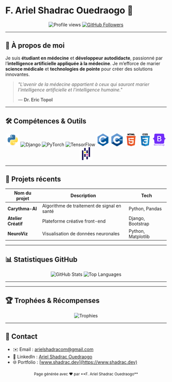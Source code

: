 # F. Ariel Shadrac Ouedraogo 👋

<div align="center">
  <img src="https://komarev.com/ghpvc/?username=ArielShadrac&color=brightgreen" alt="Profile views" />
  <a href="https://github.com/ArielShadrac?tab=followers">
    <img src="https://img.shields.io/github/followers/ArielShadrac?label=Followers&style=social" alt="GitHub Followers" />
  </a>
</div>

---

## 🔭 À propos de moi

Je suis **étudiant en médecine** et **développeur autodidacte**, passionné par l’**intelligence artificielle appliquée à la médecine**.
Je m’efforce de marier **science médicale** et **technologies de pointe** pour créer des solutions innovantes.

> _"L'avenir de la médecine appartient à ceux qui sauront marier l'intelligence artificielle et l’intelligence humaine."_
> 
> — **Dr. Eric Topol**

---

## 🛠️ Compétences & Outils

<div align="center">
  <img src="https://raw.githubusercontent.com/devicons/devicon/master/icons/python/python-original.svg" alt="Python" width="40" height="40" />
  <img src="https://cdn.worldvectorlogo.com/logos/django.svg" alt="Django" width="40" height="40" />
  <img src="https://www.vectorlogo.zone/logos/pytorch/pytorch-icon.svg" alt="PyTorch" width="40" height="40" />
  <img src="https://www.vectorlogo.zone/logos/tensorflow/tensorflow-icon.svg" alt="TensorFlow" width="40" height="40" />
  <img src="https://raw.githubusercontent.com/devicons/devicon/master/icons/c/c-original.svg" alt="C" width="40" height="40" />
  <img src="https://raw.githubusercontent.com/devicons/devicon/master/icons/cplusplus/cplusplus-original.svg" alt="C++" width="40" height="40" />
  <img src="https://raw.githubusercontent.com/devicons/devicon/master/icons/html5/html5-original-wordmark.svg" alt="HTML5" width="40" height="40" />
  <img src="https://raw.githubusercontent.com/devicons/devicon/master/icons/css3/css3-original-wordmark.svg" alt="CSS3" width="40" height="40" />
  <img src="https://raw.githubusercontent.com/devicons/devicon/master/icons/bootstrap/bootstrap-plain-wordmark.svg" alt="Bootstrap" width="40" height="40" />
  <img src="https://raw.githubusercontent.com/devicons/devicon/master/icons/pandas/pandas-original.svg" alt="Pandas" width="40" height="40" />
</div>

---

## 🚀 Projets récents

| Nom du projet      | Description                               | Tech               |
|--------------------|-------------------------------------------|--------------------|
| **Carythma-AI**    | Algorithme de traitement de signal en santé | Python, Pandas     |
| **Atelier Créatif**| Plateforme créative front-end             | Django, Bootstrap  |
| **NeuroViz**       | Visualisation de données neuronales       | Python, Matplotlib |

---

## 📊 Statistiques GitHub

<div align="center">
  <img src="https://github-readme-stats.vercel.app/api?username=ArielShadrac&show_icons=true&theme=default&count_private=true" alt="GitHub Stats" />
  <img src="https://github-readme-stats.vercel.app/api/top-langs/?username=ArielShadrac&layout=compact&theme=default" alt="Top Languages" />
</div>

---


---

## 🏆 Trophées & Récompenses

<p align="center">
  <img src="https://github-profile-trophy.vercel.app/?username=ArielShadrac&theme=classic" alt="Trophies" />
</p>

---

## 📝 Contact

- ✉️ Email : arielshadracom@gmail.com
- 🔗 LinkedIn : [Ariel Shadrac Ouedraogo](https://www.linkedin.com/in/ariel-shadrac)
- 🌐 Portfolio : [www.shadrac.dev](https://www.shadrac.dev)

<div align="center">
  <sub>Page générée avec ❤️ par **F. Ariel Shadrac Ouedraogo**</sub>
</div>
